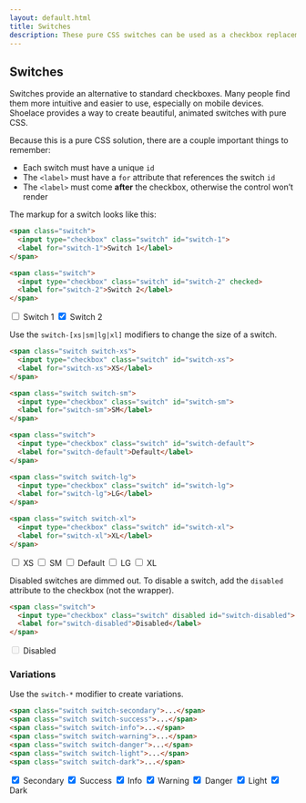 ```yaml
---
layout: default.html
title: Switches
description: These pure CSS switches can be used as a checkbox replacement.
---
```


## Switches

Switches provide an alternative to standard checkboxes. Many people find them more intuitive and easier to use, especially on mobile devices. Shoelace provides a way to create beautiful, animated switches with pure CSS.

Because this is a pure CSS solution, there are a couple important things to remember:

- Each switch must have a unique `id`
- The `<label>` must have a `for` attribute that references the switch `id`
- The `<label>` must come **after** the checkbox, otherwise the control won’t render

The markup for a switch looks like this:

```html
<span class="switch">
  <input type="checkbox" class="switch" id="switch-1">
  <label for="switch-1">Switch 1</label>
</span>

<span class="switch">
  <input type="checkbox" class="switch" id="switch-2" checked>
  <label for="switch-2">Switch 2</label>
</span>
```

<div class="input-field">
  <span class="switch">
    <input type="checkbox" class="switch" id="switch-1">
    <label for="switch-1">Switch 1</label>
  </span>

  <span class="switch">
    <input type="checkbox" class="switch" id="switch-2" checked>
    <label for="switch-2">Switch 2</label>
  </span>
</div>

Use the `switch-[xs|sm|lg|xl]` modifiers to change the size of a switch.

```html
<span class="switch switch-xs">
  <input type="checkbox" class="switch" id="switch-xs">
  <label for="switch-xs">XS</label>
</span>

<span class="switch switch-sm">
  <input type="checkbox" class="switch" id="switch-sm">
  <label for="switch-sm">SM</label>
</span>

<span class="switch">
  <input type="checkbox" class="switch" id="switch-default">
  <label for="switch-default">Default</label>
</span>

<span class="switch switch-lg">
  <input type="checkbox" class="switch" id="switch-lg">
  <label for="switch-lg">LG</label>
</span>

<span class="switch switch-xl">
  <input type="checkbox" class="switch" id="switch-xl">
  <label for="switch-xl">XL</label>
</span>
```

<div class="input-field">
  <span class="switch switch-xs">
    <input type="checkbox" class="switch" id="switch-xs">
    <label for="switch-xs">XS</label>
  </span>

  <span class="switch switch-sm">
    <input type="checkbox" class="switch" id="switch-sm">
    <label for="switch-sm">SM</label>
  </span>

  <span class="switch">
    <input type="checkbox" class="switch" id="switch-default">
    <label for="switch-default">Default</label>
  </span>

  <span class="switch switch-lg">
    <input type="checkbox" class="switch" id="switch-lg">
    <label for="switch-lg">LG</label>
  </span>

  <span class="switch switch-xl">
    <input type="checkbox" class="switch" id="switch-xl">
    <label for="switch-xl">XL</label>
  </span>
</div>

Disabled switches are dimmed out. To disable a switch, add the `disabled` attribute to the checkbox (not the wrapper).

```html
<span class="switch">
  <input type="checkbox" class="switch" disabled id="switch-disabled">
  <label for="switch-disabled">Disabled</label>
</span>
```

<div class="input-field">
  <span class="switch">
    <input type="checkbox" class="switch" disabled id="switch-disabled">
    <label for="switch-disabled">Disabled</label>
  </span>
</div>


### Variations

Use the `switch-*` modifier to create variations.

```html
<span class="switch switch-secondary">...</span>
<span class="switch switch-success">...</span>
<span class="switch switch-info">...</span>
<span class="switch switch-warning">...</span>
<span class="switch switch-danger">...</span>
<span class="switch switch-light">...</span>
<span class="switch switch-dark">...</span>
```

<span class="switch switch-secondary">
  <input type="checkbox" class="switch" id="variation-secondary" checked>
  <label for="variation-secondary">Secondary</label>
</span>

<span class="switch switch-success">
  <input type="checkbox" class="switch" id="variation-success" checked>
  <label for="variation-success">Success</label>
</span>

<span class="switch switch-info">
  <input type="checkbox" class="switch" id="variation-info" checked>
  <label for="variation-info">Info</label>
</span>

<span class="switch switch-warning">
  <input type="checkbox" class="switch" id="variation-warning" checked>
  <label for="variation-warning">Warning</label>
</span>

<span class="switch switch-danger">
  <input type="checkbox" class="switch" id="variation-danger" checked>
  <label for="variation-danger">Danger</label>
</span>

<span class="switch switch-light">
  <input type="checkbox" class="switch" id="variation-light" checked>
  <label for="variation-light">Light</label>
</span>

<span class="switch switch-dark">
  <input type="checkbox" class="switch" id="variation-dark" checked>
  <label for="variation-dark">Dark</label>
</span>
